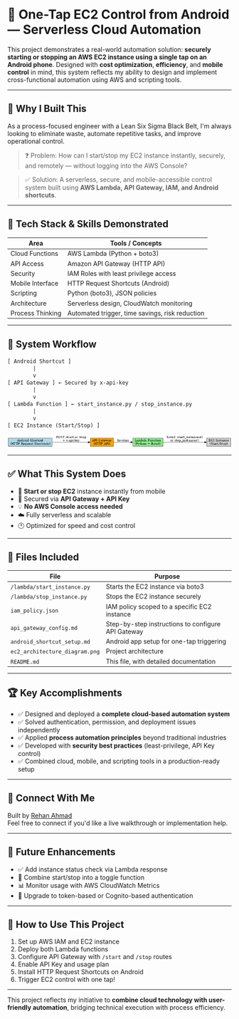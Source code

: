 # 📱 One-Tap EC2 Control from Android — Serverless Cloud Automation

This project demonstrates a real-world automation solution: **securely starting or stopping an AWS EC2 instance using a single tap on an Android phone**. Designed with **cost optimization**, **efficiency**, and **mobile control** in mind, this system reflects my ability to design and implement cross-functional automation using AWS and scripting tools.

---

## 🧠 Why I Built This

As a process-focused engineer with a Lean Six Sigma Black Belt, I'm always looking to eliminate waste, automate repetitive tasks, and improve operational control.

> ❓ Problem: How can I start/stop my EC2 instance instantly, securely, and remotely — without logging into the AWS Console?

> ✅ Solution: A serverless, secure, and mobile-accessible control system built using **AWS Lambda, API Gateway, IAM, and Android shortcuts**.

---

## 🧰 Tech Stack & Skills Demonstrated

| Area | Tools / Concepts |
|------|------------------|
| Cloud Functions | AWS Lambda (Python + boto3) |
| API Access | Amazon API Gateway (HTTP API) |
| Security | IAM Roles with least privilege access |
| Mobile Interface | HTTP Request Shortcuts (Android) |
| Scripting | Python (boto3), JSON policies |
| Architecture | Serverless design, CloudWatch monitoring |
| Process Thinking | Automated trigger, time savings, risk reduction |

---

## 🔧 System Workflow

```
[ Android Shortcut ]
        |
        v
[ API Gateway ] ← Secured by x-api-key
        |
        v
[ Lambda Function ] ← start_instance.py / stop_instance.py
        |
        v
[ EC2 Instance (Start/Stop) ]
```

![Architecture Diagram](ec2_architecture_diagram.png)

---

## ✅ What This System Does

- 🔘 **Start or stop EC2** instance instantly from mobile
- 🔐 Secured via **API Gateway + API Key**
- 💡 **No AWS Console access needed**
- ☁️ Fully serverless and scalable
- 🕐 Optimized for speed and cost control

---

## 📄 Files Included

| File | Purpose |
|------|---------|
| `/lambda/start_instance.py` | Starts the EC2 instance via boto3 |
| `/lambda/stop_instance.py`  | Stops the EC2 instance securely |
| `iam_policy.json`           | IAM policy scoped to a specific EC2 instance |
| `api_gateway_config.md`     | Step-by-step instructions to configure API Gateway |
| `android_shortcut_setup.md` | Android app setup for one-tap triggering |
| `ec2_architecture_diagram.png` | Project architecture |
| `README.md`                 | This file, with detailed documentation |

---

## 🏆 Key Accomplishments

- ✅ Designed and deployed a **complete cloud-based automation system**
- ✅ Solved authentication, permission, and deployment issues independently
- ✅ Applied **process automation principles** beyond traditional industries
- ✅ Developed with **security best practices** (least-privilege, API Key control)
- ✅ Combined cloud, mobile, and scripting tools in a production-ready setup

---

## 🔗 Connect With Me

Built by [Rehan Ahmad](https://www.linkedin.com/in/rehanxahmad)  
Feel free to connect if you'd like a live walkthrough or implementation help.

---

## 📌 Future Enhancements

- ✅ Add instance status check via Lambda response
- 🔄 Combine start/stop into a toggle function
- 📊 Monitor usage with AWS CloudWatch Metrics
- 🔐 Upgrade to token-based or Cognito-based authentication

---

## 📁 How to Use This Project

1. Set up AWS IAM and EC2 instance
2. Deploy both Lambda functions
3. Configure API Gateway with `/start` and `/stop` routes
4. Enable API Key and usage plan
5. Install HTTP Request Shortcuts on Android
6. Trigger EC2 control with one tap!

---

This project reflects my initiative to **combine cloud technology with user-friendly automation**, bridging technical execution with process efficiency.
